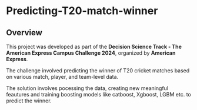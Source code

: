 # Predicting-T20-match-winner
## Overview

This project was developed as part of the **Decision Science Track - The American Express Campus Challenge 2024**, organized by **American Express**. 

The challenge involved predicting the winner of T20 cricket matches based on various match, player, and team-level data. 

The solution involves pocessing the data, creating new meaningful feautures and training boosting models like catboost, Xgboost, LGBM etc. to predict the winner.

